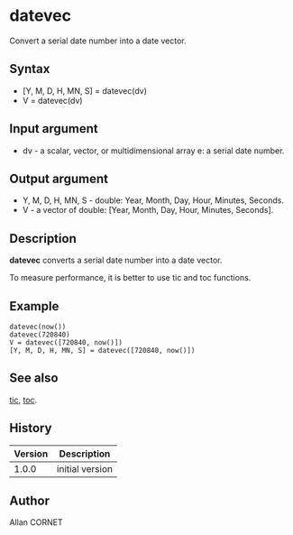 

# datevec

Convert a serial date number into a date vector.

## Syntax

- [Y, M, D, H, MN, S] = datevec(dv)
- V = datevec(dv)

## Input argument

 - dv - a scalar, vector, or multidimensional array e: a serial date number.

## Output argument

 - Y, M, D, H, MN, S - double: Year, Month, Day, Hour, Minutes, Seconds.
 - V - a vector of double: [Year, Month, Day, Hour, Minutes, Seconds].

## Description


  <p><b>datevec</b> converts a serial date number into a date vector.</p>
  <p>To measure performance, it is better to use tic and toc functions.</p>


## Example

```Nelson
datevec(now())
datevec(720840)
V = datevec([720840, now()])
[Y, M, D, H, MN, S] = datevec([720840, now()])
```

## See also

[tic](tic.md), [toc](toc.md).
## History

|Version|Description|
|------|------|
|1.0.0|initial version|


## Author

Allan CORNET



